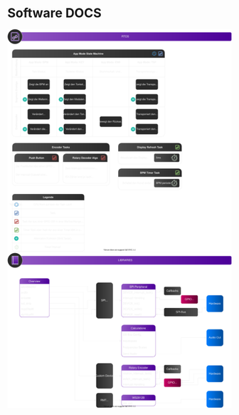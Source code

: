 # Software DOCS
![RTOS](/docu/v2/Software_docs/RTOS_dark.drawio.svg)
![BSB](/docu/v2/Software_docs/Libs_dark.drawio.svg)
